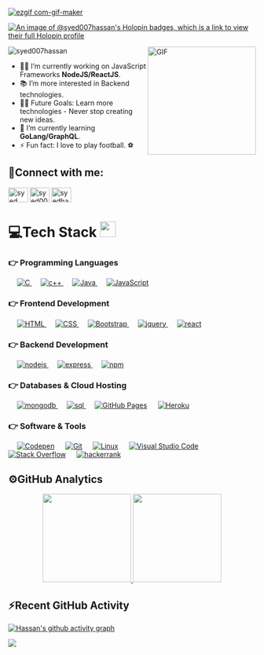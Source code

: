 

[![ezgif com-gif-maker](https://user-images.githubusercontent.com/104893311/219148682-fd27b1a7-85a4-4ac7-8a49-6025a58fb62c.gif)](https://github.com/Syed007Hassan)

[![An image of @syed007hassan's Holopin badges, which is a link to view their full Holopin profile](https://holopin.me/syed007hassan)](https://holopin.io/@syed007hassan)

<!-- <img align="right" alt="GIF" height="160px" src="https://media.giphy.com/media/du3J3cXyzhj75IOgvA/giphy.gif" /> -->
<img align="right" alt="GIF" height="220px" src="https://camo.githubusercontent.com/1c599fd918f649ead173975ee0cb6ce72c47d2765e2813f608f7282a74407e26/68747470733a2f2f6d656469612e67697068792e636f6d2f6d656469612f38333648694a633770677a7938694e58436e2f67697068792e676966" />

<p align="left"> <img src="https://komarev.com/ghpvc/?username=syed007hassan&label=Profile%20views&color=0e75b6&style=flat" alt="syed007hassan" /> </p>

- 👨‍💻 I’m currently working on JavaScript Frameworks **NodeJS/ReactJS**.
- 📚 I’m more interested in Backend technologies. 
- 💪🏼 Future Goals: Learn more technologies - Never stop creating new ideas.
- 🌱 I’m currently learning **GoLang/GraphQL**.
- ⚡ Fun fact: I love to play football. ⚽

<h2 align="left">🔗Connect with me:</h3>
<p align="left">
<a href="https://linkedin.com/in/syed muhammed hassan ali" target="blank"><img align="center" src="https://raw.githubusercontent.com/rahuldkjain/github-profile-readme-generator/master/src/images/icons/Social/linked-in-alt.svg" alt="syed muhammed hassan ali" height="30" width="40" /></a>
<a href="https://www.hackerrank.com/syed007hassan" target="blank"><img align="center" src="https://raw.githubusercontent.com/rahuldkjain/github-profile-readme-generator/master/src/images/icons/Social/hackerrank.svg" alt="syed007hassan" height="30" width="40" /></a>
<a href="https://codeforces.com/profile/syedhassan" target="blank"><img align="center" src="https://raw.githubusercontent.com/rahuldkjain/github-profile-readme-generator/master/src/images/icons/Social/codeforces.svg" alt="syedhassan" height="30" width="40" /></a>
</p>
<p>

	
	
	
	
	
	
	
	
	
</p>


# 💻Tech Stack <img src = "https://media2.giphy.com/media/QssGEmpkyEOhBCb7e1/giphy.gif?cid=ecf05e47a0n3gi1bfqntqmob8g9aid1oyj2wr3ds3mg700bl&rid=giphy.gif" width = 32px> 

### 👉 Programming Languages
<p align="left"> 
 &emsp;	
  <a href="https://www.cprogramming.com/" target="_blank"> 
    <img alt="C" src="https://img.shields.io/badge/C-00599C?style=for-the-badge&logo=c&logoColor=white">
  </a> 	
  &emsp;
  <a href="https://www.w3schools.com/cpp/" target="_blank"> 
   <img alt="c++" src="https://img.shields.io/badge/C%2B%2B-00599C?style=for-the-badge&logo=c%2B%2B&logoColor=white">
  </a>
  &emsp;
  <a href="https://www.java.com" target="_blank"> 
   <img alt="Java" src="https://img.shields.io/badge/java-%23ED8B00.svg?style=for-the-badge&logo=java&logoColor=white">
  </a>
  &emsp;
  <a href="https://developer.mozilla.org/en-US/docs/Web/JavaScript" target="_blank"> 
    <img alt="JavaScript" src="https://img.shields.io/badge/JavaScript-323330?style=for-the-badge&logo=javascript&logoColor=F7DF1E">
   </a>
</p>

### 👉 Frontend Development
<p align="left"> 
  &emsp; 
  <a href="https://www.w3.org/html/" target="_blank"> 
   <img alt="HTML" src="https://img.shields.io/badge/HTML5-E34F26?style=for-the-badge&logo=html5&logoColor=white">
  </a>   
  &emsp;
  <a href="https://www.w3schools.com/css/" target="_blank">
    <img alt="CSS" src="https://img.shields.io/badge/CSS3-1572B6?style=for-the-badge&logo=css3&logoColor=white">
  </a> 
   &emsp;
  <a href="https://getbootstrap.com" target="_blank"> 
    <img alt="Bootstrap" src="https://img.shields.io/badge/Bootstrap-563D7C?style=for-the-badge&logo=bootstrap&logoColor=whit">
  </a>
   &emsp;
  <a href="https://getbootstrap.com" target="_blank"> 
    <img alt="jquery" src="https://img.shields.io/badge/jQuery-0769AD?style=for-the-badge&logo=jquery&logoColor=white">
  </a>
    &emsp;
  <a href="https://getbootstrap.com" target="_blank"> 
    <img alt="react" src="https://img.shields.io/badge/React-20232A?style=for-the-badge&logo=react&logoColor=61DAFB">
  </a>		
</p>

### 👉 Backend Development
<p align="left"> 
  &emsp; 
  <a href="https://www.w3.org/html/" target="_blank"> 
   <img alt="nodejs" src="https://img.shields.io/badge/Node.js-339933?style=for-the-badge&logo=nodedotjs&logoColor=white">
  </a>   
  &emsp;
  <a href="https://www.w3schools.com/css/" target="_blank">
    <img alt="express" src="https://img.shields.io/badge/Express.js-000000?style=for-the-badge&logo=express&logoColor=white">
  </a> 
    &emsp;
  <a href="https://getbootstrap.com" target="_blank"> 
    <img alt="npm" src="https://img.shields.io/badge/npm-CB3837?style=for-the-badge&logo=npm&logoColor=white">
  </a>		
</p>

### 👉 Databases & Cloud Hosting
<p align="left">
   &emsp;
  <a href="https://getbootstrap.com" target="_blank"> 
    <img alt="mongodb" src="https://img.shields.io/badge/MongoDB-4EA94B?style=for-the-badge&logo=mongodb&logoColor=white">
  </a>
   &emsp;
  <a href="https://getbootstrap.com" target="_blank"> 
    <img alt="sql" src="https://img.shields.io/badge/MySQL-005C84?style=for-the-badge&logo=mysql&logoColor=white">
  </a>	
  &emsp;
    <a href="https://www.github.com">
    <img alt="GitHub Pages" src="https://img.shields.io/badge/GitHub%20Pages-222222?style=for-the-badge&logo=GitHub%20Pages&logoColor=white"></a>
  &emsp;
    <a href="https://www.heroku.com/">
   <img alt="Heroku" src="https://img.shields.io/badge/Heroku-430098?style=for-the-badge&logo=heroku&logoColor=white"></a>  
 </p>
  

 ### 👉 Software & Tools
 
<p>
  &emsp;
    <a href="#"><img alt="Codepen" src="https://img.shields.io/badge/Codepen-000000?style=for-the-badge&logo=codepen&logoColor=white"></a>
  &emsp;
    <a href="#"><img alt="Git" src="https://img.shields.io/badge/GIT-E44C30?style=for-the-badge&logo=git&logoColor=white"></a>
  &emsp;
    <a href="#"><img alt="Linux" src="https://img.shields.io/badge/Linux-FCC624?style=for-the-badge&logo=linux&logoColor=black"></a>
  &emsp;
    <a href="#"><img alt="Visual Studio Code" src="https://img.shields.io/badge/VSCode-0078D4?style=for-the-badge&logo=visual%20studio%20code&logoColor=white"></a>
  &emsp;
    <a href="#"><img alt="Stack Overflow" src="https://img.shields.io/badge/Stack_Overflow-FE7A16?style=for-the-badge&logo=stack-overflow&logoColor=whit"></a>
  &emsp;
    <a href="#"><img alt="hackerrank" src="https://img.shields.io/badge/-Hackerrank-2EC866?style=for-the-badge&logo=HackerRank&logoColor=white"></a>
</p>


## ⚙️GitHub Analytics

<p align="center">
<a href="https://github.com/Syed007Hassan">
  <img height="180em" src="https://github-readme-stats-eight-theta.vercel.app/api?username=Syed007Hassan&show_icons=true&theme=algolia&include_all_commits=true&count_private=true"/>
  <img height="180em" src="https://github-readme-stats-eight-theta.vercel.app/api/top-langs/?username=Syed007Hassan&layout=compact&langs_count=8&theme=algolia"/>
</a>
</p>

## ⚡Recent GitHub Activity

[![Hassan's github activity graph](https://github-readme-activity-graph.cyclic.app/graph?username=Syed007Hassan&bg_color=18122B&color=6096B4&line=3A98B9&point=FCFFE7&area=true&hide_border=false)](https://github.com/Syed007Hassan/github-readme-activity-graph)
   
   <img src="https://user-images.githubusercontent.com/73097560/115834477-dbab4500-a447-11eb-908a-139a6edaec5c.gif"></a>



